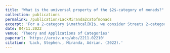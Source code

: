 ```yaml
---
title: "What is the universal property of the $2$-category of monads?"
collection: publications
permalink: /publication/LackMiranda2catofmonads
excerpt: 'For a 2-category $\mathcal{K}$, we consider Streets 2-category $\mathbf{Mnd}(\mathcal{K})$ of monads in $\mathcal{K}$, along with Lack and Streets $2$-category $\mathbf{EM}(\mathcal{K})$ and the identity-on-objects-and-$1$-cells $2$-functor $\mathbf{Mnd}(\mathcal{K}) → \mathbf{EM}(\mathcal{K})$ between them. We show that this $2$-functor can be obtained as a free completion of the 2-functor $1:\mathcal{K}→\mathcal{K}$. We do this by regarding $2$-functors which act as the identity on both objects and $1$-cells as categories enriched a cartesian closed category BO whose objects are identity-on-objects functors. We also develop some of the theory of BO-enriched categories.'
date: 04/11.2022
venue: 'Theory and Applications of Categories'
paperurl: 'https://arxiv.org/abs/2211.02210'
citation: 'Lack, Stephen., Miranda, Adrian. (2022).'
---
```

